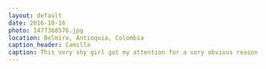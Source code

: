 ```yaml
---
layout: default
date: 2016-10-16
photo: 1477368576.jpg
location: Belmira, Antioquia, Colombia
caption_header: Camilla
caption: This very shy girl got my attention for a very obvious reason. She was visiting her uncle living remotely up in the mountains. In the beginning she did not want to let me take a picture of her, but her sister pushed her.
---
```

